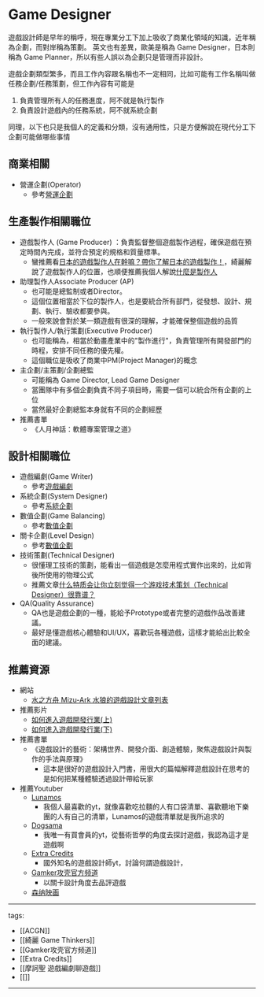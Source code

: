 # Game Designer

遊戲設計師是早年的稱呼，現在專業分工下加上吸收了商業化領域的知識，近年稱為企劃，而對岸稱為策劃。
英文也有差異，歐美是稱為 Game Designer，日本則稱為 Game Planner，所以有些人誤以為企劃只是管理而非設計。

遊戲企劃類型繁多，而且工作內容跟名稱也不一定相同，比如可能有工作名稱叫做任務企劃/任務策劃，但工作內容有可能是
1. 負責管理所有人的任務進度，阿不就是執行製作
2. 負責設計遊戲內的任務系統，阿不就系統企劃  

同理，以下也只是我個人的定義和分類，沒有通用性，只是方便解說在現代分工下企劃可能做哪些事情

## 商業相關
* 營運企劃(Operator)
  * 參考[營運企劃](../Designer/Operator/)

## 生產製作相關職位
* 遊戲製作人 (Game Producer) ：負責監督整個遊戲製作過程，確保遊戲在預定時間內完成，並符合預定的規格和質量標準。
  * 蠻推薦看[日本的遊戲製作人在幹嘛？帶你了解日本的遊戲製作！](https://www.youtube.com/watch?v=lMTnk1b3_ko)，綺麗解說了遊戲製作人的位置，也順便推薦我個人解說[什麼是製作人](https://www.youtube.com/watch?v=K_JkVtOrc3M)
* 助理製作人Associate Producer (AP)
    * 也可能是總監制或者Director。  
    * 這個位置相當於下位的製作人，也是要統合所有部門，從發想、設計、規劃、執行、驗收都要參與。  
    * 一般來說會對於某一類遊戲有很深的理解，才能確保整個遊戲的品質
* 執行製作人/執行策劃(Executive Producer)
    * 也可能稱為，相當於動畫產業中的"製作進行"，負責管理所有開發部門的時程，安排不同任務的優先權。
    * 這個職位是吸收了商業中PM(Project Manager)的概念
* 主企劃/主策劃/企劃總監
    * 可能稱為 Game Director, Lead Game Designer  
    * 當團隊中有多個企劃負責不同子項目時，需要一個可以統合所有企劃的上位  
    * 當然最好企劃總監本身就有不同的企劃經歷
* 推薦書單
  * 《人月神話：軟體專案管理之道》

## 設計相關職位
* 遊戲編劇(Game Writer)
  * 參考[遊戲編劇](../Designer/Game%20Writer/)
* 系統企劃(System Designer)
  * 參考[系統企劃](../Designer/System%20Designer/)
* 數值企劃(Game Balancing)
  * 參考[數值企劃](../Designer/Game%20Balancing/)
* 關卡企劃(Level Design)
  * 參考[數值企劃](../Designer/Level%20Design/)
* 技術策劃(Technical Designer)
  * 很懂理工技術的策劃，能看出一個遊戲是怎麼用程式實作出來的，比如背後所使用的物理公式
  * 推薦文章[什么特质会让你立刻觉得一个游戏技术策划（Technical Designer）很靠谱？](https://www.zhihu.com/question/534524335)
* QA(Quality Assurance)
  * QA也是遊戲企劃的一種，能給予Prototype或者完整的遊戲作品改善建議。  
  * 最好是懂遊戲核心體驗和UI/UX，喜歡玩各種遊戲，這樣才能給出比較全面的建議。


## 推薦資源
* 網站
  * [水之方舟 Mizu-Ark 水狼的遊戲設計文章列表](https://www.facebook.com/MizuArk/posts/pfbid02iYLNv1ScF9dJ8U8YV34Fp2divZAeXgJNGFV22WBkwmrWQCPLb2oR9mtB8Rj9o9eGl)  
* 推薦影片
  * [如何進入遊戲開發行業(上)](https://youtu.be/0MCTJfmuTyU)
  * [如何進入遊戲開發行業(下)](https://youtu.be/VXWpZJqLe28)
* 推薦書單
  * 《遊戲設計的藝術：架構世界、開發介面、創造體驗，聚焦遊戲設計與製作的手法與原理》
    * 這本是很好的遊戲設計入門書，用很大的篇幅解釋遊戲設計在思考的是如何把某種體驗透過設計帶給玩家
* 推薦Youtuber
  * [Lunamos](https://www.youtube.com/c/LunamosGaming)
    * 我個人最喜歡的yt，就像喜歡吃拉麵的人有口袋清單、喜歡聽地下樂團的人有自己的清單，Lunamos的遊戲清單就是我所追求的
  * [Dogsama](https://www.youtube.com/c/dogsama)
    * 我唯一有買會員的yt，從藝術哲學的角度去探討遊戲，我認為這才是遊戲啊
  * [Extra Credits](https://www.youtube.com/extracredits)
    * 國外知名的遊戲設計師yt，討論何謂遊戲設計，
  * [Gamker攻壳官方频道](https://www.youtube.com/channel/UCLgGLSFMZQB8c0WGcwE49Gw)
    * 以關卡設計角度去品評遊戲
  * [森纳映画](https://www.youtube.com/c/SONAR%E6%A3%AE%E7%BA%B3%E6%98%A0%E7%94%BB)


---
tags:
  - [[ACGN]]
  - [[綺麗 Game Thinkers]]
  - [[Gamker攻壳官方频道]]
  - [[Extra Credits]]
  - [[摩訶聖 遊戲編劇聊遊戲]]
  - [[]]
---
